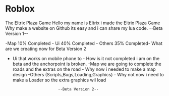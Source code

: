 # Roblox
The Eltrix Plaza Game
Hello my name is Eltrix i made the Eltrix Plaza Game
Why make a website on Github its easy and i can share my lua code.
                        --Beta Version 1--

  -Map 10% Completed - Ui 40% Completed - Others 35% Completed-
What are we creating now for Beta Version 2
- Ui that works on mobile phone to - How is it not completed i am on the beta and the anchorpoint is broken.
-Map we are going to complete the roads and the extras on the road - Why now i needed to make a map design
-Others (Scripts,Bugs,Loading,Graphics) - Why not now i need to make a Loader so the extra graphics wil load

                          --Beta Version 2--                                                                
